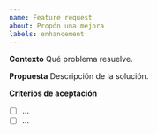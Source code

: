 ```yaml
---
name: Feature request
about: Propón una mejora
labels: enhancement
---
```


**Contexto**
Qué problema resuelve.

**Propuesta**
Descripción de la solución.

**Criterios de aceptación**
- [ ] ...
- [ ] ...
